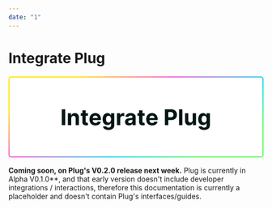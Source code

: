 ```yaml
---
date: "1"
---
```

# Integrate Plug

![](imgs/integrate.png)

**Coming soon, on Plug's V0.2.0 release next week.** Plug is currently in Alpha V0.1.0**, and that early version doesn't include developer integrations / interactions, therefore this documentation is currently a placeholder and doesn't contain Plug's interfaces/guides.



